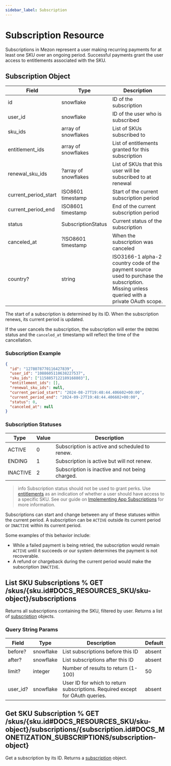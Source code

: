 ```yaml
---
sidebar_label: Subscription
---
```


# Subscription Resource

Subscriptions in Mezon represent a user making recurring payments for at least one SKU over an ongoing period. Successful payments grant the user access to entitlements associated with the SKU.

## Subscription Object

| Field                | Type                 | Description                                                                                                                                |
|----------------------|----------------------|--------------------------------------------------------------------------------------------------------------------------------------------|
| id                   | snowflake            | ID of the subscription                                                                                                                     |
| user_id              | snowflake            | ID of the user who is subscribed                                                                                                           |
| sku_ids              | array of snowflakes  | List of SKUs subscribed to                                                                                                                 |
| entitlement_ids      | array of snowflakes  | List of entitlements granted for this subscription                                                                                         |
| renewal_sku_ids      | ?array of snowflakes | List of SKUs that this user will be subscribed to at renewal                                                                               |
| current_period_start | ISO8601 timestamp    | Start of the current subscription period                                                                                                   |
| current_period_end   | ISO8601 timestamp    | End of the current subscription period                                                                                                     |
| status               | SubscriptionStatus   | Current status of the subscription                                                                                                         |
| canceled_at          | ?ISO8601 timestamp   | When the subscription was canceled                                                                                                         |
| country?             | string               | ISO3166-1 alpha-2 country code of the payment source used to purchase the subscription. Missing unless queried with a private OAuth scope. |

The start of a subscription is determined by its ID. When the subscription renews, its current period is updated.

If the user cancels the subscription, the subscription will enter the `ENDING` status and the `canceled_at` timestamp will reflect the time of the cancellation.

### Subscription Example

```json
{
  "id": "1278078770116427839", 
  "user_id": "1088605110638227537", 
  "sku_ids": ["1158857122189168803"], 
  "entitlement_ids": [], 
  "renewal_sku_ids": null,
  "current_period_start": "2024-08-27T19:48:44.406602+00:00", 
  "current_period_end": "2024-09-27T19:48:44.406602+00:00", 
  "status": 0, 
  "canceled_at": null
}
```

### Subscription Statuses

| Type     | Value | Description                                     |
|----------|-------|-------------------------------------------------|
| ACTIVE   | 0     | Subscription is active and scheduled to renew.  |
| ENDING   | 1     | Subscription is active but will not renew.      |
| INACTIVE | 2     | Subscription is inactive and not being charged. |

> info
> Subscription status should not be used to grant perks. Use [entitlements](#DOCS_RESOURCES_ENTITLEMENT/entitlement-object) as an indication of whether a user should have access to a specific SKU. See our guide on [Implementing App Subscriptions](#DOCS_MONETIZATION_IMPLEMENTING_APP_SUBSCRIPTIONS) for more information.

Subscriptions can start and change between any of these statuses within the current period. A subscription can be `ACTIVE` outside its current period or `INACTIVE` within its current period. 

Some examples of this behavior include:
- While a failed payment is being retried, the subscription would remain `ACTIVE` until it succeeds or our system determines the payment is not recoverable.
- A refund or chargeback during the current period would make the subscription `INACTIVE`.

## List SKU Subscriptions % GET /skus/{sku.id#DOCS_RESOURCES_SKU/sku-object}/subscriptions

Returns all subscriptions containing the SKU, filtered by user. Returns a list of [subscription](#DOCS_RESOURCES_SUBSCRIPTION/subscription-object) objects.

### Query String Params

| Field    | Type      | Description                                                                   | Default |
|----------|-----------|-------------------------------------------------------------------------------|---------|
| before?  | snowflake | List subscriptions before this ID                                             | absent  |
| after?   | snowflake | List subscriptions after this ID                                              | absent  |
| limit?   | integer   | Number of results to return (1-100)                                           | 50      |
| user_id? | snowflake | User ID for which to return subscriptions. Required except for OAuth queries. | absent  |

## Get SKU Subscription % GET /skus/{sku.id#DOCS_RESOURCES_SKU/sku-object}/subscriptions/{subscription.id#DOCS_MONETIZATION_SUBSCRIPTIONS/subscription-object}

Get a subscription by its ID. Returns a [subscription](#DOCS_RESOURCES_SUBSCRIPTION/subscription-object) object.